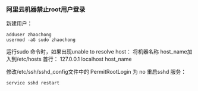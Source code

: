 
### 阿里云机器禁止root用户登录

新建用户：

```
adduser zhaochong
usermod -aG sudo zhaochong
```

运行sudo 命令时，如果出现unable to resolve host：
将机器名称 host_name加入到/etc/hosts 首行：
127.0.0.1 localhost host_name


修改/etc/ssh/sshd_config文件中的 PermitRootLogin 为 no
重启sshd 服务：
```
service sshd restart
```
